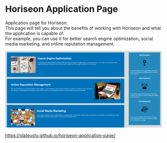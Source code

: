 # Horiseon Application Page
Application page for Horiseon. \
This page will tell you about the benefits of working with Horiseon and what the application is capable of. \
For example, you can use it for better search engine optimization, social media marketing, and online reputation management. 

![](./assets/images/horiseon.png)

https://slateustv.github.io/horiseon-application-page/
